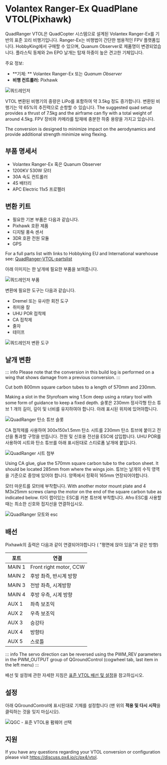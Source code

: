 # Volantex Ranger-Ex QuadPlane VTOL(Pixhawk)

QuadRanger VTOL은 QuadCopter 시스템으로 설계된 Volantex Ranger-Ex를 기반의 표준 꼬리 비행기입니다. Ranger-Ex는 비행법이 간단한 범용적인 FPV 플랫폼입니다. HobbyKing에서 구매할 수 있으며, Quanum Observer로 제품명이 변경되었습니다. 플라스틱 동체와 2m EPO 날개는 탑재 하중이 높은 견고한 기체입니다.

주요 정보:

- **기체: ** Volantex Ranger-Ex 또는 *Quanum Observer*
- **비행 컨트롤러:** Pixhawk

![쿼드레인저](../../assets/airframes/vtol/quadranger_rangerex_pixhawk/quadranger_vtol_complete_build.jpg)

VTOL 변환된 비행기의 중량은 LiPo를 포함하여 약 3.5kg 정도 증가합니다. 변환된 비행기는 약 65%의 추진력으로 순항할 수 있습니다. The suggested quad setup provides a thrust of 7.5kg and the airframe can fly with a total weight of around 4.5kg. FPV 장비와 카메라를 탑재에 충분한 하중 용량을 가지고 있습니다.

The conversion is designed to minimize impact on the aerodynamics and provide additional strength minimize wing flexing.


## 부품 명세서

- Volantex Ranger-Ex 혹은 Quanum Observer
- 1200KV 530W 모터
- 30A 속도 컨트롤러
- 4S 배터리
- APC Electric 11x5 프로펠러

## 변환 키트

-   필요한 기본 부품은 다음과 같습니다.
-   Pixhawk 호환 제품
-   디지털 풍속 센서
-   3DR 호환 전원 모듈
-   GPS

For a full parts list with links to Hobbyking EU and International warehouse see: [QuadRanger-VTOL-partslist](https://px4.io/wp-content/uploads/2016/01/QuadRanger-VTOL-partslist-1.xlsx)

아래 이미지는 한 날개에 필요한 부품을 보여줍니다.

![쿼드레인저 부품](../../assets/airframes/vtol/quadranger_rangerex_pixhawk/quadranger_vtol_parts_for_one_wing.jpg)


변환에 필요한 도구는 다음과 같습니다.

-   Dremel 또는 유사한 회전 도구
-   취미용 칼
-   UHU POR 접착제
-   CA 접착제
-   줄자
-   테이프

![쿼드레인저 변환 도구](../../assets/airframes/vtol/quadranger_rangerex_pixhawk/quadranger_vtol_conversion_tools.jpg)

## 날개 변환

::: info
Please note that the conversion in this build log is performed on a wing that shows damage from a previous conversion. 
:::

Cut both 800mm square carbon tubes to a length of 570mm and 230mm.

Making a slot in the Styrofoam wing 1.5cm deep using a rotary tool with some form of guidance to keep a fixed depth. 슬롯은 230mm 정사각형 탄소 튜브 1 개의 길이, 깊이 및 너비를 유지하여야 합니다. 아래 표시된 위치에 있어야합니다.

![QuadRanger 탄소 튜브 슬롯](../../assets/airframes/vtol/quadranger_rangerex_pixhawk/quadranger_vtol_carbon_tube_slot.jpg)

CA 접착제를 사용하여 300x150x1.5mm 탄소 시트를 230mm 탄소 튜브에 붙이고 전선을 통과할 구멍을 만듭니다. 전원 및 신호용 전선을 ESC에 삽입합니다. UHU POR를 사용하여 시트와 탄소 튜브를 아래 표시된대로 스티로폼 날개에 붙입니다.

![QuadRanger 시트 첨부](../../assets/airframes/vtol/quadranger_rangerex_pixhawk/quadranger_vtol_sheet_attachment.jpg)

Using CA glue, glue the 570mm square carbon tube to the carbon sheet. It should be located 285mm from where the wings join. 튜브는 날개의 수직 영역을 기준으로 중앙에 있어야 합니다. 양쪽에서 정확히 165mm 연장되어야합니다.

모터 마운트를 모터에 부착합니다. With another motor mount plate and 4 M3x25mm screws clamp the motor on the end of the square carbon tube as indicated below. 타이 랩이있는 ESC를 카본 튜브에 부착합니다. Afro ESC를 사용할 때는 최소한 신호와 접지선을 연결하십시오.

![QuadRanger 모토와 esc](../../assets/airframes/vtol/quadranger_rangerex_pixhawk/quadranger_vtol_motor_and_esc.jpg)

## 배선

Pixhawk의 출력은 다음과 같이 연결되어야합니다 ( "평면에 앉아 있음"과 같은 방향)

| 포트     | 연결                     |
| ------ | ---------------------- |
| MAIN 1 | Front right motor, CCW |
| MAIN 2 | 후방 촤즉, 반시계 방향          |
| MAIN 3 | 전방 좌측, 시계방향            |
| MAIN 4 | 후방 우측, 시계 방향           |
| AUX 1  | 좌측 보조익                 |
| AUX 2  | 우측 보조익                 |
| AUX 3  | 승강타                    |
| AUX 4  | 방향타                    |
| AUX 5  | 스로틀                    |


::: info
The servo direction can be reversed using the PWM\_REV parameters in the PWM\_OUTPUT group of QGroundControl (cogwheel tab, last item in the left menu)
:::

배선 및 설정에 관한 자세한 지침은 [표준 VTOL 배선 및 설정](../config_vtol/vtol_quad_configuration.md)을 참고하십시오.


## 설정

아래 QGroundControl에 표시된대로 기체를 설정합니다 (맨 위의 **적용 및 다시 시작**을 클릭하는 것을 잊지 마십시오).

![QGC - 표준 VTOL용 펌웨어 선택](../../assets/airframes/vtol/funcub_pixhawk/qgc_firmware_standard_vtol_fun_cub_quad.png)


## 지원

If you have any questions regarding your VTOL conversion or configuration please visit <https://discuss.px4.io/c/px4/vtol>.

